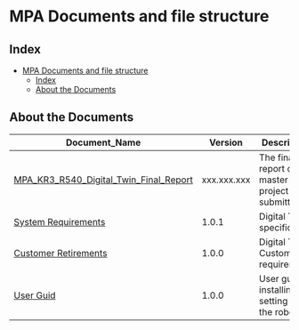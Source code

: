 # MPA Documents and file structure


## Index
- [MPA Documents and file structure](#mpa-documents-and-file-structure)
  - [Index](#index)
  - [About the Documents](#about-the-documents)


## About the Documents

|Document_Name | Version | Description |
|--------------|---------|-----------|
|[MPA_KR3_R540_Digital_Twin_Final_Report](/Documents/Final_Report/MPA_KR3_Digital_Twin_Final_Report.docx)| xxx.xxx.xxx|The final report of the master project to be submitted|
|[System Requirements](/Documents/System_Documents/SystemRequierments/SystemRequirements_V1_0_1.docx)|1.0.1|Digital Twin specification|
|[Customer Retirements](/Documents/System_Documents/CutomerRequierments/Customer_Requierments_V1_0_0.docx)|1.0.0|Digital Twin Customer requirements|
|[User Guid](/Documents/User_Guides/User_Guide_V1_0_0.docx)|1.0.0|User guid for installing and setting up the robot|



